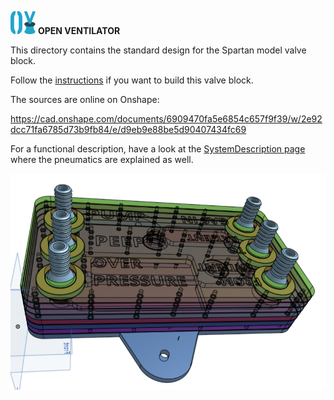 ![](../../images/OpenVentilatorLogoSmall.png) **OPEN VENTILATOR**

This directory contains the standard design for the Spartan model valve block. 

Follow the [instructions](Instructions.md) if you want to build this valve block.

The sources are online on Onshape: 

https://cad.onshape.com/documents/6909470fa5e6854c657f9f39/w/2e92dcc71fa6785d73b9fb84/e/d9eb9e88be5d90407434fc69

For a functional description, have a look at the [SystemDescription page](../../SystemDescription.md#pneumatics) where the pneumatics are explained as well.

![valve block](images/ValveBlock.png)